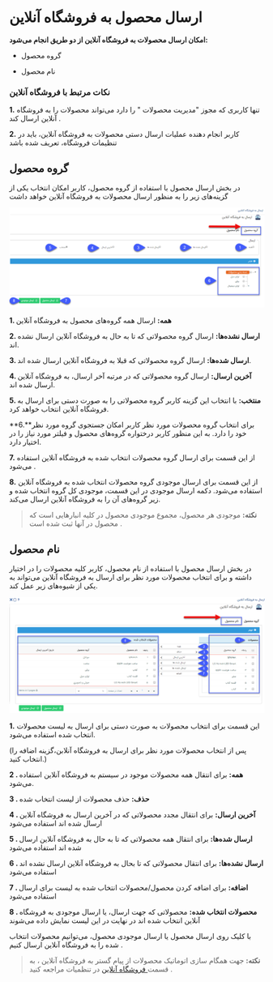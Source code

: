 # ارسال محصول به فروشگاه آنلاین

**امکان ارسال محصولات به فروشگاه آنلاین از دو طریق انجام می‌شود:**

- گروه محصول

- نام محصول

### نکات مرتبط با فروشگاه آنلاین

**1.** تنها کاربری که مجوز "مدیریت محصولات " را دارد می‌تواند محصولات را به فروشگاه آنلاین ارسال کند .

**2.** کاربر انجام دهنده عملیات ارسال دستی محصولات به فروشگاه آنلاین، باید در تنظیمات فروشگاه، تعریف شده باشد

## گروه محصول 

در بخش ارسال محصول با استفاده از گروه محصول، کاربر امکان انتخاب یکی از گزینه‌های زیر را به منظور ارسال محصولات به فروشگاه آنلاین خواهد داشت

![](SendToOnlineShop.png)

**1. همه:** ارسال همه گروه‌های   محصول به فروشگاه آنلاین

**2. ارسال نشده‌ها:** ارسال گروه محصولاتی که تا به حال به فروشگاه آنلاین ارسال نشده اند.

**3. ارسال شده‌ها:** ارسال گروه محصولاتی که قبلا به فروشگاه آنلاین ارسال شده اند.

**4. آخرین ارسال:** ارسال گروه محصولاتی که در مرتبه آخر ارسال، به فروشگاه آنلاین ارسال شده اند.

**5. منتخب:** با انتخاب این گزینه کاربر گروه محصولاتی را به صورت دستی برای ارسال به فروشگاه آنلاین انتخاب خواهد کرد.

**6.**برای انتخاب گروه محصولات مورد نظر کاربر امکان جستجوی گروه مورد نظر خود را دارد. به این منظور کاربر درختواره گروه‌های محصول و فیلتر مورد نیاز را در اختیار دارد.

**7.** از این قسمت برای ارسال گروه محصولات انتخاب شده به فروشگاه آنلاین استفاده می‌شود .

**8.** از این قسمت برای ارسال موجودی گروه محصولات انتخاب شده به فروشگاه آنلاین استفاده می‌شود. دکمه ارسال موجودی در این قسمت، موجودی کل گروه انتخاب شده و زیر گروه‌های آن را به فروشگاه آنلاین ارسال می‌کند.

> **نکته:** موجودی هر محصول، مجموع موجودی محصول در کلیه انبارهایی است که محصول در آنها ثبت شده است .

## نام محصول

در بخش ارسال محصول با استفاده از نام محصول، کاربر کلیه محصولات را در اختیار داشته و برای انتخاب محصولات مورد نظر برای ارسال به فروشگاه آنلاین می‌تواند به یکی از شیوه‌های زیر عمل کند.

![](SendToOnlineShop1.png)

**1.** این قسمت برای انتخاب محصولات به صورت دستی برای ارسال به لیست محصولات انتخاب شده استفاده می‌شود. 

(پس از انتخاب محصولات مورد نظر برای ارسال به فروشگاه آنلابن،گزینه اضافه را انتخاب کنید.)

**2 . همه:** برای انتقال همه محصولات موجود در سیستم به فروشگاه آنلاین استفاده می‌شود.

**3 . حذف:** حذف محصولات از لیست انتخاب شده

**4 . آخرین ارسال:** برای انتقال مجدد محصولاتی که در آخرین ارسال به فروشگاه آنلاین ارسال شده اند استفاده می‌شود 

**5 . ارسال شده‌ها:** برای انتقال همه محصولاتی که تا به حال به فروشگاه آنلاین ارسال شده اند استفاده می‌شود

**6 . ارسال نشده‌ها:** برای انتقال محصولاتی که تا بحال به فروشگاه آنلاین ارسال نشده اند استفاده می‌شود 

**7 . اضافه:** برای اضافه کردن محصول/محصولات انتخاب شده به لیست برای ارسال استفاده می‌شود

**8 . محصولات انتخاب شده:** محصولاتی که جهت ارسال، یا ارسال موجودی به فروشگاه آنلاین انتخاب شده اند در نهایت در این لیست نمایش داده می‌شوند

با کلیک روی ارسال محصول یا ارسال موجودی محصول، می‌توانیم محصولات انتخاب شده را به فروشگاه آنلاین ارسال کنیم .

> **نکته:** جهت همگام سازی اتوماتیک محصولات از پیام گستر به فروشگاه آنلاین ،  به قسمت[  فروشگاه آنلاین](https://github.com/1stco/PayamGostarDocs/blob/master/help%202.5.4/Settings/General-settings/Online-shop/Online-shop.md) در تنظمیات مراجعه کنید  .



 
